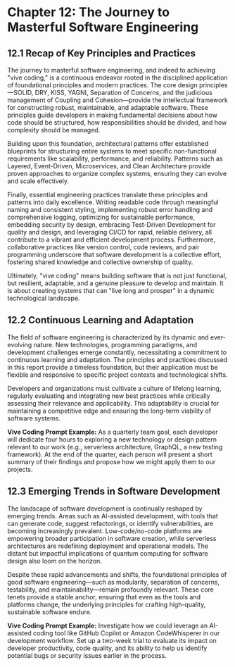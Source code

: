 # Chapter 12: The Journey to Masterful Software Engineering

## 12.1 Recap of Key Principles and Practices

The journey to masterful software engineering, and indeed to achieving "vive coding," is a continuous endeavor rooted in the disciplined application of foundational principles and modern practices. The core design principles—SOLID, DRY, KISS, YAGNI, Separation of Concerns, and the judicious management of Coupling and Cohesion—provide the intellectual framework for constructing robust, maintainable, and adaptable software. These principles guide developers in making fundamental decisions about how code should be structured, how responsibilities should be divided, and how complexity should be managed.

Building upon this foundation, architectural patterns offer established blueprints for structuring entire systems to meet specific non-functional requirements like scalability, performance, and reliability. Patterns such as Layered, Event-Driven, Microservices, and Clean Architecture provide proven approaches to organize complex systems, ensuring they can evolve and scale effectively.

Finally, essential engineering practices translate these principles and patterns into daily excellence. Writing readable code through meaningful naming and consistent styling, implementing robust error handling and comprehensive logging, optimizing for sustainable performance, embedding security by design, embracing Test-Driven Development for quality and design, and leveraging CI/CD for rapid, reliable delivery, all contribute to a vibrant and efficient development process. Furthermore, collaborative practices like version control, code reviews, and pair programming underscore that software development is a collective effort, fostering shared knowledge and collective ownership of quality.

Ultimately, "vive coding" means building software that is not just functional, but resilient, adaptable, and a genuine pleasure to develop and maintain. It is about creating systems that can "live long and prosper" in a dynamic technological landscape.

## 12.2 Continuous Learning and Adaptation

The field of software engineering is characterized by its dynamic and ever-evolving nature. New technologies, programming paradigms, and development challenges emerge constantly, necessitating a commitment to continuous learning and adaptation. The principles and practices discussed in this report provide a timeless foundation, but their application must be flexible and responsive to specific project contexts and technological shifts.

Developers and organizations must cultivate a culture of lifelong learning, regularly evaluating and integrating new best practices while critically assessing their relevance and applicability. This adaptability is crucial for maintaining a competitive edge and ensuring the long-term viability of software systems.

**Vive Coding Prompt Example:**
As a quarterly team goal, each developer will dedicate four hours to exploring a new technology or design pattern relevant to our work (e.g., serverless architecture, GraphQL, a new testing framework). At the end of the quarter, each person will present a short summary of their findings and propose how we might apply them to our projects.

## 12.3 Emerging Trends in Software Development

The landscape of software development is continually reshaped by emerging trends. Areas such as AI-assisted development, with tools that can generate code, suggest refactorings, or identify vulnerabilities, are becoming increasingly prevalent. Low-code/no-code platforms are empowering broader participation in software creation, while serverless architectures are redefining deployment and operational models. The distant but impactful implications of quantum computing for software design also loom on the horizon.

Despite these rapid advancements and shifts, the foundational principles of good software engineering—such as modularity, separation of concerns, testability, and maintainability—remain profoundly relevant. These core tenets provide a stable anchor, ensuring that even as the tools and platforms change, the underlying principles for crafting high-quality, sustainable software endure.

**Vive Coding Prompt Example:**
Investigate how we could leverage an AI-assisted coding tool like GitHub Copilot or Amazon CodeWhisperer in our development workflow. Set up a two-week trial to evaluate its impact on developer productivity, code quality, and its ability to help us identify potential bugs or security issues earlier in the process. 